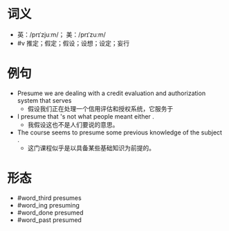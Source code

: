 # 词义
- 英：/prɪˈzjuːm/； 美：/prɪˈzuːm/
- #v 推定；假定；假设；设想；设定；妄行
# 例句
- Presume we are dealing with a credit evaluation and authorization system that serves
	- 假设我们正在处理一个信用评估和授权系统，它服务于
- I presume that 's not what people meant either .
	- 我假设这也不是人们要说的意思。
- The course seems to presume some previous knowledge of the subject .
	- 这门课程似乎是以具备某些基础知识为前提的。
# 形态
- #word_third presumes
- #word_ing presuming
- #word_done presumed
- #word_past presumed
